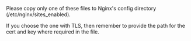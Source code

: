 Please copy only one of these files to Nginx's config directory (/etc/nginx/sites_enabled).
 
If you choose the one with TLS, then remember to provide the path for the cert and key where required in the file.
